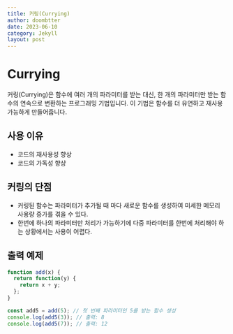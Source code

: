 ```yaml
---
title: 커링(Currying)
author: doombtter
date: 2023-06-10
category: Jekyll
layout: post
---
```


# Currying
 
커링(Currying)은 함수에 여러 개의 파라미터를 받는 대신, 한 개의 파라미터만 받는 함수의 연속으로 변환하는 프로그래밍 기법입니다. 이 기법은 함수를 더 유연하고 재사용 가능하게 만들어줍니다.
## 사용 이유
- 코드의 재사용성 향상
- 코드의 가독성 향상

## 커링의 단점

- 커링된 함수는 파라미터가 추가될 때 마다 새로운 함수를 생성하여 미세한 메모리 사용량 증가를 겪을 수 있다.
-  한번에 하나의 파라미터만 처리가 가능하기에 다중 파라미터를 한번에 처리해야 하는 상황에서는 사용이 어렵다.

## 출력 예제

```javascript 
function add(x) {
  return function(y) {
    return x + y;
  };
}

const add5 = add(5); // 첫 번째 파라미터인 5를 받는 함수 생성
console.log(add5(3)); // 출력: 8
console.log(add5(7)); // 출력: 12
``` 